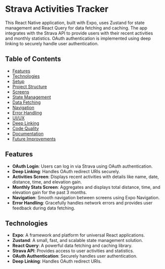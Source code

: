 # Strava Activities Tracker

This React Native application, built with Expo, uses Zustand for state management and React Query for data fetching and caching. The app integrates with the Strava API to provide users with their recent activities and monthly statistics. OAuth authentication is implemented using deep linking to securely handle user authentication.

## Table of Contents

- [Features](#features)
- [Technologies](#technologies)
- [Setup](#setup)
- [Project Structure](#project-structure)
- [Screens](#screens)
- [State Management](#state-management)
- [Data Fetching](#data-fetching)
- [Navigation](#navigation)
- [Error Handling](#error-handling)
- [UI/UX](#uiux)
- [Deep Linking](#deep-linking)
- [Code Quality](#code-quality)
- [Documentation](#documentation)
- [Future Improvements](#future-improvements)

## Features

- **OAuth Login**: Users can log in via Strava using OAuth authentication.
- **Deep Linking**: Handles OAuth redirect URIs securely.
- **Activities Screen**: Displays recent activities with details like name, date, distance, time, and elevation gain.
- **Monthly Stats Screen**: Aggregates and displays total distance, time, and elevation gain for the past 3 months.
- **Navigation**: Smooth navigation between screens using Expo Navigation.
- **Error Handling**: Gracefully handles network errors and provides user feedback during data fetching.

## Technologies

- **Expo**: A framework and platform for universal React applications.
- **Zustand**: A small, fast, and scalable state management solution.
- **React Query**: A powerful data fetching and caching library.
- **Strava API**: Provides access to user activities and statistics.
- **OAuth Authentication**: Securely handles user authentication.
- **Deep Linking**: Handles OAuth redirect URIs.


